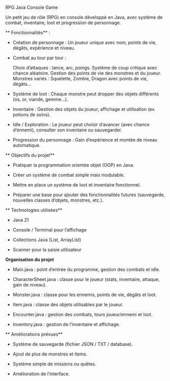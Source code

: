 RPG Java Console Game

Un petit jeu de rôle (RPG) en console développé en Java, avec système de combat, inventaire, loot et progression de personnage.

** Fonctionnalités** : 

- Création de personnage : Un joueur unique avec nom, points de vie, dégâts, expérience et niveau.

- Combat au tour par tour :

  Choix d’attaques : lance, arc, poings.
  Système de coup critique avec chance aléatoire.
  Gestion des points de vie des monstres et du joueur.
  Monstres variés : Squelette, Zombie, Dragon avec points de vie, dégâts...

- Système de loot : Chaque monstre peut dropper des objets différents (os, or, viande, gemme…).

- Inventaire : Gestion des objets du joueur, affichage et utilisation (ex. potions de soins).

- Idle / Exploration : Le joueur peut choisir d’avancer (avec chance d’ennemi), consulter son inventaire ou sauvegarder.

- Progression du personnage : Gain d’expérience et montée de niveau automatique.


** Objectifs du projet**

- Pratiquer la programmation orientée objet (OOP) en Java.

- Créer un système de combat simple mais modulable.

- Mettre en place un système de loot et inventaire fonctionnel.

- Préparer une base pour ajouter des fonctionnalités futures (sauvegarde, nouvelles classes d’objets, monstres, etc.).

** Technologies utilisées**

- Java 21

- Console / Terminal pour l’affichage

- Collections Java (List, ArrayList)

- Scanner pour la saisie utilisateur

 **Organisation du projet**

- Main.java : point d’entrée du programme, gestion des combats et idle.

- CharacterSheet.java : classe pour le joueur (stats, inventaire, attaque, gain de niveau).

- Monster.java : classe pour les ennemis, points de vie, dégâts et loot.

- Item.java : classe des objets utilisables par le joueur.

- Encounter.java : gestion des combats, tours joueur/ennemi et loot.

- Inventory.java : gestion de l’inventaire et affichage.

** Améliorations prévues**

- Système de sauvegarde (fichier JSON / TXT / database).

- Ajout de plus de monstres et items.

- Système simple de missions ou quêtes.

- Amélioration de l’interface.
